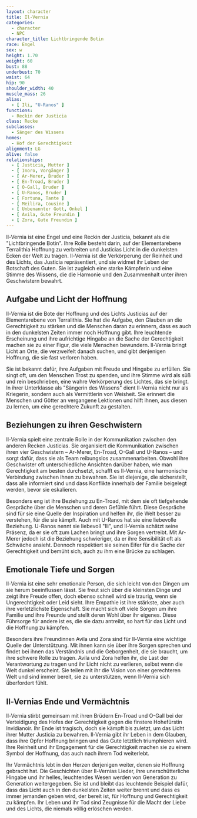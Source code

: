 ```yaml
---
layout: character
title: Il-Vernia
categories:
  - character
  - NPC
character_title: Lichtbringende Botin
race: Engel
sex: w
height: 1.70
weight: 60
bust: 88
underbust: 70
waist: 64
hip: 90
shoulder_width: 40
muscle_mass: 26
alias:
  - [ Ili, "U-Ranos" ]
functions:
  - Reckin der Justicia
class: Recke
subclasses:
  - Sänger des Wissens
homes:
  - Hof der Gerechtigkeit
alignment: LG
alive: false
relationships:
  - [ Justicia, Mutter ]
  - [ Inoro, Vorgänger ]
  - [ Ar-Merer, Bruder ]
  - [ En-Troad, Bruder ]
  - [ O-Gall, Bruder ]
  - [ U-Ranos, Bruder ]
  - [ Fortuna, Tante ]
  - [ Meilira, Cousine ]
  - [ Unbenannter Gott, Onkel ]
  - [ Avila, Gute Freundin ]
  - [ Zora, Gute Freundin ]
---
```


Il-Vernia ist eine Engel und eine Reckin der Justicia, bekannt als die "Lichtbringende Botin". Ihre Rolle besteht darin,
auf der Elementarebene Terralithia Hoffnung zu verbreiten und Justicias Licht in die dunkelsten Ecken der Welt zu
tragen. Il-Vernia ist die Verkörperung der Reinheit und des Lichts, das Justicia repräsentiert, und sie widmet ihr Leben
der Botschaft des Guten. Sie ist zugleich eine starke Kämpferin und eine Stimme des Wissens, die die Harmonie und den
Zusammenhalt unter ihren Geschwistern bewahrt.

<!--more-->

## Aufgabe und Licht der Hoffnung

Il-Vernia ist die Bote der Hoffnung und des Lichts Justicias auf der Elementarebene von Terralithia. Sie hat die
Aufgabe, den Glauben an die Gerechtigkeit zu stärken und die Menschen daran zu erinnern, dass es auch in den dunkelsten
Zeiten immer noch Hoffnung gibt. Ihre leuchtende Erscheinung und ihre aufrichtige Hingabe an die Sache der Gerechtigkeit
machen sie zu einer Figur, die viele Menschen bewundern. Il-Vernia bringt Licht an Orte, die verzweifelt danach suchen,
und gibt denjenigen Hoffnung, die sie fast verloren haben.

Sie ist bekannt dafür, ihre Aufgaben mit Freude und Hingabe zu erfüllen. Sie singt oft, um den Menschen Trost zu
spenden, und ihre Stimme wird als süß und rein beschrieben, eine wahre Verkörperung des Lichtes, das sie bringt. In
ihrer Unterklasse als "Sängerin des Wissens" dient Il-Vernia nicht nur als Kriegerin, sondern auch als Vermittlerin von
Weisheit. Sie erinnert die Menschen und Götter an vergangene Lektionen und hilft ihnen, aus diesen zu lernen, um eine
gerechtere Zukunft zu gestalten.

## Beziehungen zu ihren Geschwistern

Il-Vernia spielt eine zentrale Rolle in der Kommunikation zwischen den anderen Recken Justicias. Sie organisiert die
Kommunikation zwischen ihren vier Geschwistern – Ar-Merer, En-Troad, O-Gall und U-Ranos – und sorgt dafür, dass sie als
Team reibungslos zusammenarbeiten. Obwohl ihre Geschwister oft unterschiedliche Ansichten darüber haben, wie man
Gerechtigkeit am besten durchsetzt, schafft es Il-Vernia, eine harmonische Verbindung zwischen ihnen zu bewahren. Sie
ist diejenige, die sicherstellt, dass alle informiert sind und dass Konflikte innerhalb der Familie beigelegt werden,
bevor sie eskalieren.

Besonders eng ist ihre Beziehung zu En-Troad, mit dem sie oft tiefgehende Gespräche über die Menschen und deren Gefühle
führt. Diese Gespräche sind für sie eine Quelle der Inspiration und helfen ihr, die Welt besser zu verstehen, für die
sie kämpft. Auch mit U-Ranos hat sie eine liebevolle Beziehung. U-Ranos nennt sie liebevoll "Ili", und Il-Vernia schätzt
seine Präsenz, da er sie oft zum Lachen bringt und ihre Sorgen vertreibt. Mit Ar-Merer jedoch ist die Beziehung
schwieriger, da er ihre Sensibilität oft als Schwäche ansieht. Dennoch respektiert sie seinen Eifer für die Sache der
Gerechtigkeit und bemüht sich, auch zu ihm eine Brücke zu schlagen.

## Emotionale Tiefe und Sorgen

Il-Vernia ist eine sehr emotionale Person, die sich leicht von den Dingen um sie herum beeinflussen lässt. Sie freut
sich über die kleinsten Dinge und zeigt ihre Freude offen, doch ebenso schnell wird sie traurig, wenn sie
Ungerechtigkeit oder Leid sieht. Ihre Empathie ist ihre stärkste, aber auch ihre verletzlichste Eigenschaft. Sie macht
sich oft viele Sorgen um ihre Familie und ihre Freunde und stellt deren Wohl über ihr eigenes. Diese Führsorge für
andere ist es, die sie dazu antreibt, so hart für das Licht und die Hoffnung zu kämpfen.

Besonders ihre Freundinnen Avila und Zora sind für Il-Vernia eine wichtige Quelle der Unterstützung. Mit ihnen kann sie
über ihre Sorgen sprechen und findet bei ihnen das Verständnis und die Geborgenheit, die sie braucht, um ihre schwere
Rolle zu tragen. Avila und Zora helfen ihr, die Last der Verantwortung zu tragen und ihr Licht nicht zu verlieren,
selbst wenn die Welt dunkel erscheint. Sie teilen mit ihr die Vision von einer gerechteren Welt und sind immer bereit,
sie zu unterstützen, wenn Il-Vernia sich überfordert fühlt.

## Il-Vernias Ende und Vermächtnis

Il-Vernia stirbt gemeinsam mit ihren Brüdern En-Troad und O-Gall bei der Verteidigung des Hofes der Gerechtigkeit gegen
die finstere Hohefürstin Invidianoir. Ihr Ende ist tragisch, doch sie kämpft bis zuletzt, um das Licht ihrer Mutter
Justicia zu bewahren. Il-Vernia gibt ihr Leben in dem Glauben, dass ihre Opfer Hoffnung bringen und das Gute letztlich
triumphieren wird. Ihre Reinheit und ihr Engagement für die Gerechtigkeit machen sie zu einem Symbol der Hoffnung, das
auch nach ihrem Tod weiterlebt.

Ihr Vermächtnis lebt in den Herzen derjenigen weiter, denen sie Hoffnung gebracht hat. Die Geschichten über Il-Vernias
Lieder, ihre unerschütterliche Hingabe und ihr helles, leuchtendes Wesen werden von Generation zu Generation
weitergegeben. Sie ist und bleibt das leuchtende Beispiel dafür, dass das Licht auch in den dunkelsten Zeiten weiter
brennt und dass es immer jemanden geben wird, der bereit ist, für Hoffnung und Gerechtigkeit zu kämpfen. Ihr Leben und
ihr Tod sind Zeugnisse für die Macht der Liebe und des Lichts, die niemals völlig erlöschen werden.
